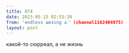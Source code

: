 ```yaml
---
title: 874
date: 2023-05-15 02:53:39
from: 'endless шизing ⍼' (channel1162404975)
layout: post
---
```


какой-то сюрреал, а не жизнь
